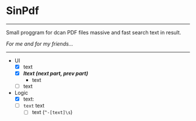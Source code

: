 # SinPdf 
____
Small proggram for dcan PDF files massive and fast search text in result.

_For me and for my friends..._

____
* UI
  * [X] text
  * [X] ___ltext (_next part_, _prev part_)___
    * text
  * [ ] text
* Logic
  * [X] text: 
  * [ ] `text` text
    * [ ] text (```^-[text]\s```)
